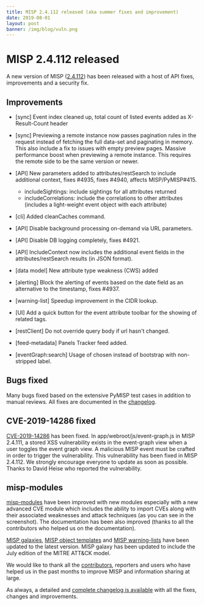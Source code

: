 ```yaml
---
title: MISP 2.4.112 released (aka summer fixes and improvement)
date: 2019-08-01
layout: post
banner: /img/blog/vuln.png
---
```


# MISP 2.4.112 released

A new version of MISP ([2.4.112](https://github.com/MISP/MISP/tree/v2.4.112)) has been released with a host of API fixes, improvements and a security fix.

## Improvements

- [sync] Event index cleaned up, total count of listed events added as X-Result-Count header
- [sync] Previewing a remote instance now passes pagination rules in the request instead of fetching the full data-set and paginating in memory. This also include a fix to issues with empty preview pages. Massive performance boost when previewing a remote instance. This requires the remote side to be the same version or newer.
- [API] New parameters added to attributes/restSearch to include additional context, fixes #4935, fixes #4940, affects MISP/PyMISP#415.

  - includeSightings: include sightings for all attributes returned
  - includeCorrelations: include the correlations to other attributes (includes a light-weight event object with each attribute)
- [cli] Added cleanCaches command.
- [API] Disable background processing on-demand via URL parameters.
- [API] Disable DB logging completely, fixes #4921.
- [API] IncludeContext now includes the additional event fields in the attributes/restSearch results (in JSON format).
- [data model] New attribute type weakness (CWS) added
- [alerting] Block the alerting of events based on the date field as an alternative to the timestamp, fixes #4937.
- [warning-list] Speedup improvement in the CIDR lookup.
- [UI] Add a quick button for the event attribute toolbar for the showing of related tags.
- [restClient] Do not override query body if url hasn't changed.
- [feed-metadata] Panels Tracker feed added.
- [eventGraph:search] Usage of chosen instead of bootstrap with non- stripped label.

## Bugs fixed

Many bugs fixed based on the extensive PyMISP test cases in addition to manual reviews. All fixes are documented in the [changelog](https://www.misp-project.org/Changelog.txt).

## CVE-2019-14286 fixed

[CVE-2019-14286](https://cve.circl.lu/cve/CVE-2019-14286) has been fixed. In app/webroot/js/event-graph.js in MISP 2.4.111, a stored XSS vulnerability exists in the event-graph view when a user toggles the event graph view. A malicious MISP event must be crafted in order to trigger the vulnerability. This vulnerability has been fixed in MISP 2.4.112. We strongly encourage everyone to update as soon as possible. Thanks to David Heise who reported the vulnerability.

## misp-modules

[misp-modules](https://misp.github.io/misp-modules/) have been improved with new modules especially with a new advanced CVE module which includes the ability to import CVEs along with their associated weaknesses and attack techniques (as you can see in the screenshot). The documentation has been also improved (thanks to all the contributors who helped us on the documentation).

[MISP galaxies](https://www.misp-project.org/galaxy.html), [MISP object templates](https://www.misp-project.org/objects.html) and [MISP warning-lists](https://github.com/MISP/misp-warninglists/) have been updated to the latest version. MISP galaxy has been updated to include the July edition of the MITRE ATT&CK model.

We would like to thank all the [contributors](/contributors), reporters and users who have helped us in the past months to improve MISP and information sharing at large.

As always, a detailed and [complete changelog is available](https://www.misp-project.org/Changelog.txt) with all the fixes, changes and improvements.

